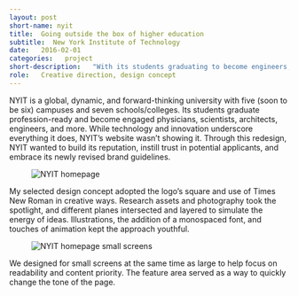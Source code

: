 ```yaml
---
layout: post
short-name: nyit
title:  Going outside the box of higher education
subtitle:  New York Institute of Technology
date:   2016-02-01
categories:   project
short-description:   "With its students graduating to become engineers, physicians, architects, and designers, NYIT wanted a new website that matched the energy and innovation embedded in its campuses. My design concept was selected and applied across the site’s 13 templates for the upcoming redesign."
role:   Creative direction, design concept
---
```


NYIT is a global, dynamic, and forward-thinking university with five (soon to be six) campuses and seven schools/colleges. Its students graduate profession-ready and become engaged physicians, scientists, architects, engineers, and more. While technology and innovation underscore everything it does, NYIT’s website wasn’t showing it. Through this redesign, NYIT wanted to build its reputation, instill trust in potential applicants, and embrace its newly revised brand guidelines.

<div class="fig-with-cap">
  <figure class="scrollable full-width-image"><img src="../../../../a/img/nyit-1.jpg" alt="NYIT homepage"></figure>
  <figcaption class="caption">My selected design concept adopted the logo’s square and use of Times New Roman in creative ways. Research assets and photography took the spotlight, and different planes intersected and layered to simulate the energy of ideas. Illustrations, the addition of a monospaced font, and touches of animation kept the approach youthful.</figcaption>
</div>

<div class="fig-with-cap">
  <figure class="scrollable center-image"><img src="../../../../a/img/nyit-2.jpg" alt="NYIT homepage small screens"></figure>
  <figcaption class="caption">We designed for small screens at the same time as large to help focus on readability and content priority. The feature area served as a way to quickly change the tone of the page.</figcaption>
</div>
